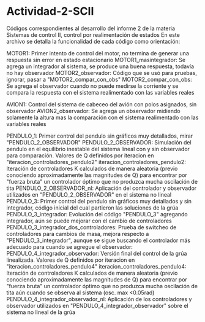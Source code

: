 # Actividad-2-SCII
Códigos correspondientes al desarrollo del informe 2 de la materia Sistemas de control II, control por realimentación de estados
En este archivo se detalla la funcionalidad de cada código como orientación:

MOTOR1: Primer intento de control del motor, no termina de generar una respuesta sin error en estado estacionario
MOTOR1_masintegrador: Se agrega un integrador al sistema, se produce una buena respuesta, todavía no hay observador
MOTOR2_observador: Código que se usó para pruebas, ignorar, pasar a "MOTOR2_compar_con_obs"
MOTOR2_compar_con_obs: Se agrega el observador cuando no puede medirse la corriente y se compara la respuesta con el sistema realimentado con las variables reales

AVION1: Control del sistema de cabeceo del avión con polos asignados, sin observador
AVION2_observador: Se agrega un observador midiendo solamente la altura mas la comparación con el sistema realimentado con las variables reales

PENDULO_1: Primer control del pendulo sin gráficos muy detallados, mirar "PENDULO_2_OBSERVADOR"
PENDULO_2_OBSERVADOR: Simulación del pendulo en el equilibrio inestable del sistema lineal con y sin observador para comparación. Valores de Q definidos por iteracion en "iteracion_controladores_pendulo2"
iteracion_controladores_pendulo2: Iteración de controladores K calculados de manera aleatoria (previo conociendo aproximadamente las magnitudes de Q) para encontrar por "fuerza bruta" un controlador óptimo que no produzca mucha oscilación de tita
PENDULO_2_OBSERVADOR_nl: Aplicación del controlador y observador utilizados en "PENDULO_2_OBSERVADOR" en el sistema no lineal
PENDULO_3: Primer control del pendulo sin gráficos muy detallados y sin integrador, código inicial del cual partieron las soluciones de la grúa
PENDULO_3_integrador: Evolución del código "PENDULO_3" agregando integrador, aún se puede mejorar con el cambio de controladores
PENDULO_3_integrador_dos_controladores: Prueba de switcheo de controladores para cambios de masa, mejora respecto a "PENDULO_3_integrador", aunque se sigue buscando el controlador más adecuado para cuando se agregue el observador:
PENDULO_4_integrador_observador: Versión final del control de la grúa linealizada. Valores de Q definidos por iteracion en "iteracion_controladores_pendulo4"
iteracion_controladores_pendulo4: Iteración de controladores K calculados de manera aleatoria (previo conociendo aproximadamente las magnitudes de Q) para encontrar por "fuerza bruta" un controlador óptimo que no produzca mucha oscilación de tita aún cuando se observa al sistema (osc. max <0.05rad)
PENDULO_4_integrador_observador_nl: Aplicación de los controladores y observador utilizados en "PENDULO_4_integrador_observador" sobre el sistema no lineal de la grúa

